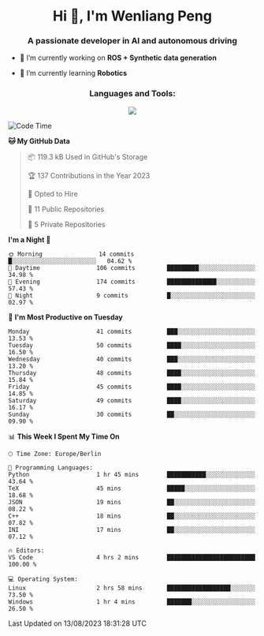 <h1 align="center">Hi 👋, I'm Wenliang Peng</h1>
<h3 align="center">A passionate developer in AI and autonomous driving</h3>

- 🔭 I’m currently working on **ROS + Synthetic data generation**

- 🌱 I’m currently learning **Robotics**

<!-- <h3 align="left">Connect with me:</h3> -->
<!-- <p align="left">
</p> -->

<h3 align="center">Languages and Tools:</h3>
<p align="center">
  <a href="https://skillicons.dev">
    <img src="https://skillicons.dev/icons?i=cpp,ros,docker,azure,git,linux,py,pytorch,cmake,githubactions,powershell,md&perline=6" />
  </a>
</p>


<!-- <p><img align="center" src="https://github-readme-stats.vercel.app/api/top-langs?username=bpwl0121&show_icons=true&locale=en&layout=compact" alt="bpwl0121" /></p> -->

<!-- <p><img align="center" src="https://github-readme-streak-stats.herokuapp.com/?user=bpwl0121&" alt="bpwl0121" /></p> -->

<!--START_SECTION:waka-->
![Code Time](http://img.shields.io/badge/Code%20Time-131%20hrs%2019%20mins-blue)

**🐱 My GitHub Data** 

> 📦 119.3 kB Used in GitHub's Storage 
 > 
> 🏆 137 Contributions in the Year 2023
 > 
> 💼 Opted to Hire
 > 
> 📜 11 Public Repositories 
 > 
> 🔑 5 Private Repositories 
 > 
**I'm a Night 🦉** 

```text
🌞 Morning                14 commits          █░░░░░░░░░░░░░░░░░░░░░░░░   04.62 % 
🌆 Daytime                106 commits         █████████░░░░░░░░░░░░░░░░   34.98 % 
🌃 Evening                174 commits         ██████████████░░░░░░░░░░░   57.43 % 
🌙 Night                  9 commits           █░░░░░░░░░░░░░░░░░░░░░░░░   02.97 % 
```
📅 **I'm Most Productive on Tuesday** 

```text
Monday                   41 commits          ███░░░░░░░░░░░░░░░░░░░░░░   13.53 % 
Tuesday                  50 commits          ████░░░░░░░░░░░░░░░░░░░░░   16.50 % 
Wednesday                40 commits          ███░░░░░░░░░░░░░░░░░░░░░░   13.20 % 
Thursday                 48 commits          ████░░░░░░░░░░░░░░░░░░░░░   15.84 % 
Friday                   45 commits          ████░░░░░░░░░░░░░░░░░░░░░   14.85 % 
Saturday                 49 commits          ████░░░░░░░░░░░░░░░░░░░░░   16.17 % 
Sunday                   30 commits          ██░░░░░░░░░░░░░░░░░░░░░░░   09.90 % 
```


📊 **This Week I Spent My Time On** 

```text
🕑︎ Time Zone: Europe/Berlin

💬 Programming Languages: 
Python                   1 hr 45 mins        ███████████░░░░░░░░░░░░░░   43.64 % 
TeX                      45 mins             █████░░░░░░░░░░░░░░░░░░░░   18.68 % 
JSON                     19 mins             ██░░░░░░░░░░░░░░░░░░░░░░░   08.22 % 
C++                      18 mins             ██░░░░░░░░░░░░░░░░░░░░░░░   07.82 % 
INI                      17 mins             ██░░░░░░░░░░░░░░░░░░░░░░░   07.12 % 

🔥 Editors: 
VS Code                  4 hrs 2 mins        █████████████████████████   100.00 % 

💻 Operating System: 
Linux                    2 hrs 58 mins       ██████████████████░░░░░░░   73.50 % 
Windows                  1 hr 4 mins         ███████░░░░░░░░░░░░░░░░░░   26.50 % 
```


 Last Updated on 13/08/2023 18:31:28 UTC
<!--END_SECTION:waka-->
